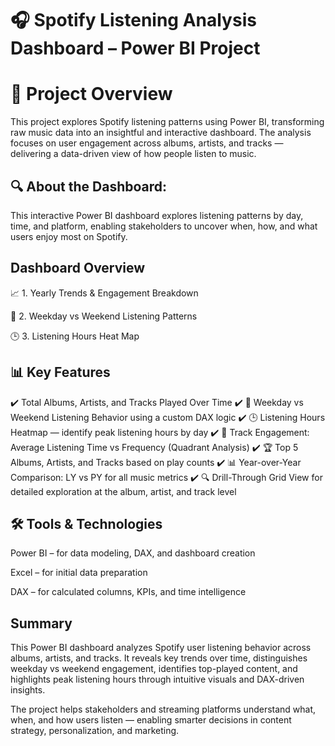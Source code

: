 # 🎧 Spotify Listening Analysis Dashboard – Power BI Project

# 📌 Project Overview

This project explores Spotify listening patterns using Power BI, transforming raw music data into an insightful and interactive dashboard. The analysis focuses on user engagement across albums, artists, and tracks — delivering a data-driven view of how people listen to music.

## 🔍 About the Dashboard:

This interactive Power BI dashboard explores listening patterns by day, time, and platform, enabling stakeholders to uncover when, how, and what users enjoy most on Spotify.
## Dashboard Overview

📈 1. Yearly Trends & Engagement Breakdown 

📆 2. Weekday vs Weekend Listening Patterns

🕒 3. Listening Hours Heat Map
## 📊 Key Features

✔️ Total Albums, Artists, and Tracks Played Over Time
✔️ 📅 Weekday vs Weekend Listening Behavior using a custom DAX logic
✔️ 🕒 Listening Hours Heatmap — identify peak listening hours by day
✔️ 🎯 Track Engagement: Average Listening Time vs Frequency (Quadrant Analysis)
✔️ 🏆 Top 5 Albums, Artists, and Tracks based on play counts
✔️ 📊 Year-over-Year Comparison: LY vs PY for all music metrics
✔️ 🔍 Drill-Through Grid View for detailed exploration at the album, artist, and track level

## 🛠️ Tools & Technologies
Power BI – for data modeling, DAX, and dashboard creation

Excel – for initial data preparation

DAX – for calculated columns, KPIs, and time intelligence
## Summary

This Power BI dashboard analyzes Spotify user listening behavior across albums, artists, and tracks. It reveals key trends over time, distinguishes weekday vs weekend engagement, identifies top-played content, and highlights peak listening hours through intuitive visuals and DAX-driven insights.

The project helps stakeholders and streaming platforms understand what, when, and how users listen — enabling smarter decisions in content strategy, personalization, and marketing.

